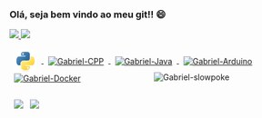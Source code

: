 

### Olá, seja bem vindo ao meu git!! 😄
 <div>
  <a href="https://github.com/GabrielSan99">
  <img height="150em" src="https://github-readme-stats.vercel.app/api?username=GabrielSan99&show_icons=true&theme=highcontrast&include_all_commits=true&count_private=true"/>
  <img height="150em" src="https://github-readme-stats.vercel.app/api/top-langs/?username=GabrielSan99&layout=compact&langs_count=7&theme=highcontrast"/>
</div>

<div style="display: inline_block"><br>
  <img align="center" alt="Gabriel-Python" height="40" width="40" hspace="8" src="https://raw.githubusercontent.com/devicons/devicon/master/icons/python/python-original.svg">
  <img align="center" alt="Gabriel-CPP" height="40" width="40" hspace="8" src="https://raw.githubusercontent.com/jmnote/z-icons/master/svg/cpp.svg">
  <img align="center" alt="Gabriel-Java" height="40" width="40" hspace="8" src="https://raw.githubusercontent.com/jmnote/z-icons/master/svg/java.svg">
  <i class="devicon-flask-original-wordmark"></i>
  <img align="center" alt="Gabriel-Arduino" height="40" width="40" hspace="8" src="https://cdn.icon-icons.com/icons2/159/PNG/256/arduino_22429.png">
  <img align="center" alt="Gabriel-Docker" height="40" width="40" hspace="8" src="https://cdn.jsdelivr.net/gh/devicons/devicon/icons/docker/docker-original-wordmark.svg">
  
  <!-- <img align="right" alt="Gabriel-walle" src="https://c.tenor.com/s3qM34cMY08AAAAC/walle-pixar.gif" width="250"> -->
  <img align="right" alt="Gabriel-slowpoke" src="http://i.stack.imgur.com/SBv4T.gif" width="250">
</div>


##
<div> 
 <a href = "mailto:gabriel_j.sanches@hotmail.com"><img src="https://img.shields.io/badge/-Gmail-%23333?style=for-the-badge&logo=gmail&logoColor=white" hspace = "8" target="_blank"></a>
 <a href="https://www.linkedin.com/in/gabriel-josé-sanches" target="_blank"><img src="https://img.shields.io/badge/-LinkedIn-%230077B5?style=for-the-badge&logo=linkedin&logoColor=white" target="_blank"></a>
 
</div>
 
 
 <!--  

 
  ![Snake animation](https://github.com/rafaballerini/rafaballerini/blob/output/github-contribution-grid-snake.svg)
 
</div>
 
 -->
